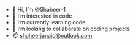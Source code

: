 - 👋 Hi, I’m @Shaheer-1
- 👀 I’m interested in code
- 🌱 I’m currently learning code
- 💞️ I’m looking to collaborate on coding projects
- 📫 shaheerjunaid@outlook.com

<!---
Shaheer-1/Shaheer-1 is a ✨ special ✨ repository because its `README.md` (this file) appears on your GitHub profile.
You can click the Preview link to take a look at your changes.
--->
